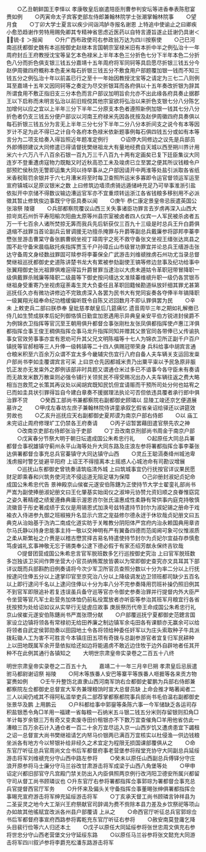 <!-- { "loadSidebar": true } -->
　　○乙丑朝鲜国王李怿以  孝康敬皇后崩遣陪臣刑曹参判安坛等进香奉表陈慰宴赉如例
　　○丙寅命太子宾客吏部左侍郎兼翰林院学士张潮掌翰林院事
　　○望月食
　　○丁卯大学士夏言以疾少间诣鸿胪寺报名谢恩  上特追中使谕止之曰卿疾小愈恐趋谢作劳特用赐免卿其专精神省思虑近医药以自特言遵旨遂止廷谢仍具谢＜锍-釒＞报闻
　　○升广西布政使司右参政翁万达为四川按察使
　　○己巳河南巡抚都御史魏有本巡按御史赵继本言国朝宗室禄米旧有本折中半之例弘治十一年周府封丘王府教授沈宝等呈乞本色禄米上半年本色三分折色七分下半年本色二分折色八分而折色俱支银三钱五分嘉靖十五年周府将军同钶等具启愿尽折银三钱五分今赵伊周徽四府概称本色麦米每石折银三钱五分不敷食用户部题覆加银一钱而不知三钱五分之例弘治十年以前盖已行之至十一年始因教授沈宝等之请定为三七二八则例耳至嘉靖十五年又因同钶等之奏定为尽交折银耳而各府俱以十五年奏改折银为辞其所谓食用不敷正指旧支三分本色而言户部议加明旨俞允亦不出此缘各府具奏止据郡王以下启称而未明言弘治以前旧规傥其他宗室欲将弘治以来折色支银七分八分陈乞加增何以应之宜以上半年三分下半年二分原支本色者遵照新例加银一钱其七分八分折色者仍支三钱五分便户部议以河南王府禄米先因各抚按及赵伊周徽四府具奏俱以每石折银三钱五分为言无上半年三分七分下半年二分八分本折间支之说今有本等因岁计不足为此不得已之计自今各府本色禄米依新题事例每石俱四钱五分或如有本等言分为二项支给奏入得旨照近年题准定例行
　　○诏停大同修边之议先是兵部员外郎傅颐建议大同修遣已得请督抚樊继祖龙大有量地经费自天城以西至朔川界计用米六十六万八千八百余石银一百九万三千八百九十两有定画矣已复下廷臣集议大同连岁不登重遭虏寇物力既黜又时近秋高恐工未及竣虏已立至罢之便其所议钱粮令户部预贮侯秋防无警即运集大同以待举事从之户部因请开中两淮等处盐引派取各省纸米香税赃罚余银并于六七月漕米将至时每卫查照所运米多寡即令运官督领运军运至宣府镇城以足原议银米之数  上曰修筑边墙须虏骑远遁储峙充足乃可举事淮浙引盐依拟开中京储不得数议输边漕运官军亦不宜重烦转运浙江各省钱粮多移别用不必派徵其暂止修筑俟边事既宁守臣具奏以闻
　　○庚午  恭仁康定景皇帝忌辰遣英国公张溶祭  陵寝
　　○兵部都察院覆议山西三关失事诸臣功罪言去岁虏再深入山西大掠岢岚石州忻平寿阳榆次阳曲太原等州县宗室被卤者四人仪宾一人军民被杀卤者五万一千七百余人诸所焚掠无筭而我兵先后斩获仅三百九十三级是时总兵王升白爵俱退缩不战罪当首论副兵云冒调援无功擅杀掩罪与升爵等副总兵戴廉参将邵邦李蓁李懋张昱游击曹棠守备张鹏曹纲坐视丁璋周宇之死不救守备张文坐视王缙张达岚县之围不赴守备宋晨临敌托疾指挥贾玉千户孙璋丘山市级冒功罪宜并论总兵王缙游击张达守备周文身经数战罪固可赎参将李蓁保全广武游击刘维禠挫虏石州功尤当录总督樊继祖巡抚都御史史道陈讲楚书龙大有累被参劾副使王镐等修边怠事及纪功给事中张翼翔御史张光祖罪俱难逭得旨升爵冒罪当逮治以大虏未遁姑令革职冠带冒降职一级俱戴罪杀贼廉等降职二级晨等下御史按问缙达文准赎蓁维禠升职一级仍各赏银币继祖身受重寄乃坐视虏寇荼毒生灵大负委任且革职回籍候勘道纵放奸细其罪尤甚第巡抚任久亦有微功讲修边不完致虏深入各罢为民书大有党同妄奏各夺俸半年镐降职一级翼翔光祖奉命纪功稽缓偏听既令自陈又迟回数月不即认罪俱罢为民
　　○辛未  上敕吏兵二部曰朕恭奉  皇妣慈孝献皇后几筵痛忆  遗音周毕三年之期如礼解撤已侍几如生赞成朕孝后妃列御恪慎日勤宜加恩遇用示异典皇亲安平伯方锐进封侯爵不为例锦衣卫指挥等官沉至王朝用俱升都督佥事张刚杜友张凤俱都指挥使卢惠江洋俱都指挥佥事王俊王稠俱指挥佥事马龙升指挥同知并赠其父景官同各带俸已乂传谕执事女官效劳事事亦宜有恩劝可升其父兄文明陈福等十七人为锦衣卫所正副千户百户镇抚等官郝相等三人升俸一级韩镇等二十四人俱赐冠带荣身  兵科给事中胡宾言通仓粮米积至六百余万众谓不宜太多今畿辅灾伤宜行八府自备人夫车辆关支运回发粜户部尚书李如圭覆谓宾言可采  上曰京仓先因都城米贵乃出粟平粜以予民急原非脤饥正发亦无发粜外之郡例该部非时具题又谓通仓米过多已不谙事今各守臣未有奏请而无故发米数万散粜则必强令铺行关领贫民不得受赐况出办人夫车辆往返之费大略相当岂救荒之长策其再议处以闻胡宾既知民饥但宜请赈而干预所司处分何也姑宥之已而如圭具状引罪得旨自今建白章奏不援据理法执论可否但依违具覆者承行郎中俱治罪不贷
　　○癸酉工部尚书兼都察院右副都御史顾璘以  显陵工竣还京乞便道展墓许之
　　○甲戌左春坊左庶子兼翰林院侍讲童承叙乞假省亲诏给驿还以讲筵效劳故也
　　○乙亥升巡抚应天右副都御史夏邦谟为南京户部右侍郎
　　○以  庙工未完诏止周府修理圹工仍禁各王府奏请
　　○丙子诏暂罢藉田遣官祭先农之神
　　○改南京吏部右侍郎张治于吏部
　　○丁丑改南京刑部尚书周金于南京户部
　　○戊寅春分节祭大明于朝日坛遣成国公朱希忠行礼
　　○起原任大同总兵署都督佥事祝雄镇守蓟州永平山海等处升大同东路及庄浪左参将署都指挥佥事李蓁张达俱署都督佥事充总兵官蓁镇守大同达镇守山西
　　○灵丘王聪滆奏绛州城池卑浅虏报时警乞徙避平阳府  上诏王不得擅离本土摇惑人心城池命有司勘议增展
　　○巡抚山东都御史曾铣奏请筑临清外城  上曰筑城事宜仍行抚按官详议果民愿财足即乘春和兴筑务使河流不侵运道无阻足堪为保障
　　○己卯册封淑妃贞妃命成国公朱希忠代告  景神殿京山侯崔元遂安伯陈鏸为正使持节大学士翟銮礼部尚书严嵩为副使捧册淑妃册文曰王化肇基实始闺仪之淑坤元协赞允资妇顺之良眷惟窈窕之姿久著精禋之绩爰遵彝典庸示渥恩咨尔张氏温惠成性柔静有常供事内庭克持敬慎流徽音于彤史著成绩于玄仪是用锡恩式加涣号兹特遣持节封尔为淑妃锡之册命于戏褕衣入侍进参九御之班椒掖升名显示六宫之宠益修尔德永迓于休钦哉贞妃册文曰五典克从治始基于沩汭二南成化道实昉于关睢教分阴阳体严宫府内治永赖国典用章咨尔马氏静以持身忠能事主持一敬以交神明有严有翼备四德而范闺阃可象可仪惟淑质之柔从斯繁祉之介赉是以稽古懋赏择吉易名特遣使持节封尔为贞妃尔宜益存恭慎愈笃虔诚礼玄事神敬无忘于锡类奉公逮下德必假于有家丕绍芳猷永保终吉钦哉
　　○提督团营成国公朱希忠言官军脱班数多乞行巡按御史究治  上曰官军脱班数多岂独该卫买间作弊坐营大小官员纳贿鬻放皆袭以为常即御史查究亦文具耳其下部详议既而兵部斟酌旧例奏请将今次少军卫所官员查照分数以十分为率二分以上行抚按逮问住俸五分以上逮掌印官至京究治八分以上降级调发边卫领班都司缺少五百名以上即行逮问千名以上逮问住俸以十分为率八分不完参奏降用罚班补操仍照旧例其不到官军即限追补若复违误虽兵备守巡等官亦令御史参奏治罪并行提督内外大臣严令坐营等官凡军士赴营务加体恤仍前私役鬻放者亦听臣等参治其班军月粮宜行各省抚按预为处给诏如议从实举行无徒虗应故事  庚辰祭历代帝王命成国公朱希忠行礼京山侯崔元遂安伯陈鏸尚书严嵩张瓒分献
　　○户部覆巡抚宁夏都御史范鏓言国家设立边镇将领各有常禄初无给田养廉之制边镇军余屯田各有课额亦无赢余可以给将领者自武定侯郭勋奏以田园地土令各将领给种委任奸军以为庄头索取种子牛具派拨耘锄人工为害不可胜言今本镇庄田五项有奇拨与总副参游官者宜复归军民耕种  上以田地既属军余开垦依拟给还如边将能遏虏不敢近边住牧于边外自辟地者任其开种不在此例其通行各镇知之
　　大明世宗肃皇帝实录卷之二百五十八终


明世宗肃皇帝实录卷之二百五十九
　　嘉靖二十一年三月辛巳朔  孝肃皇后忌辰遣驸马都尉谢诏祭  裕陵
　　○阿木等族番人安巴等寨平等族番人咂捱等各来贡方物宴赉如例
　　○壬午升整饬北直隶山西河南军饷右佥都御史翟鹏为兵部右侍郎兼都察院左佥都御史总督宣大军务兼理粮饷时宣大总督员缺  上命会推才略著闻者二三人以闻仍戒其不得阿私滥举吏兵二部荐掌都察都院事兵部尚书毛伯温右副都御史张景华及鹏  上用鹏云
　　○户科都给事中郭鋆等条陈六事一今军储缺乏各运司存积盐银悉令角□羊用一福建一省每粮一石纳米五斗银二钱五分米则存留银则扣角□羊计每岁余银三万有奇又变卖废寺田价租银亦不下数万宜查催角□羊用他省仿此一漕粮三百万余石计入通仓者一百二十余万宜尽运入京一山西岁饥又遭虏患宜下蠲租之诏一总督宣大尚书樊继祖请乞内帑马价银两已满百万宜核实以杜侵渔一供边钱粮坐派各有地方今以帑银补给非经久之术宜定为程限无损国课部覆俱从之
　　○命东官厅听征总兵官周尚文佥书后军都督府事老营堡参将叚堂充协守大同副总兵延绥游击将军刘维禠充分守山西中路左参将
　　○癸未以原任山西副总兵傅铎分守庄浪开原参将马士廉分守马兰谷改甘肃游击将军成梁于山西八角堡等处
　　○甲申诏定兴都旧邸官守凡宫殿门禁关防出入内臣俱照两京例行改沔阳卫德安所属兴都留守司从督工尚书顾璘议也
○升东官厅右参将署都指挥佥事郭琮为署都督佥事充总兵官提督西官厅军务
　　○升怀来及偏头关守备指挥佥事董晹张绅俱署都指挥佥事晹充宣府游击将军绅充延绥游击将军
　　○丁亥承天督工尚书顾璘言钟祥县为  二圣妥灵之地今大工渐兴王府祭献官司辞谒为费不赀除本县力差及乡饮祭祀等项山办如故其他徭赋宜改派各州县户部覆请  上从之
　　○命西官厅听征总兵官郭琮佥书后军都督府事宣府西路参将寗乾充东官厅听征右参将
　　○赦安南莫登庸乞降头目裴行俭等六人归还本土
　　○戊子以原任大同延绥参将张世忠周文俱充右参将世忠分守山西老营堡文分守延绥东路
　　○以原任马兰谷参将张文懿充大同游击将军四川叙泸参将李爵充松潘东路游击将军
